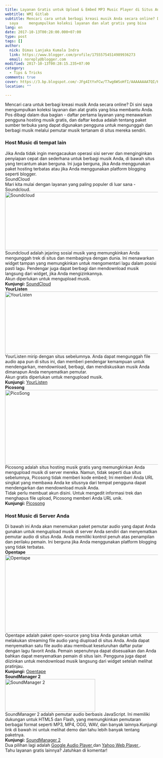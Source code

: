 ```yaml
---
title: Layanan Gratis untuk Upload & Embed MP3 Music Player di Situs Anda
webtitle: WMI Gitlab
subtitle: Mencari cara untuk berbagi kreasi musik Anda secara online? Di sini
  saya     mengumpulkan koleksi layanan dan alat gratis yang bisa
lang: en
date: 2017-10-13T00:28:00.000+07:00
type: post
tags: []
author:
  nick: Dimas Lanjaka Kumala Indra
  link: https://www.blogger.com/profile/17555754514989936273
  email: noreply@blogger.com
modified: 2017-10-13T00:28:15.235+07:00
category:
  - Tips & Tricks
comments: true
cover: https://3.bp.blogspot.com/-JFg4ItYxFCw/T7wg6WSoHfI/AAAAAAAATQI/HMlZHgopewA/s1600/mp3-soundcloud.png
location: ""

---
```


Mencari cara untuk berbagi kreasi musik Anda secara online? Di sini saya     mengumpulkan koleksi layanan dan alat gratis yang bisa membantu Anda. <br>Pos dibagi dalam dua bagian - daftar pertama layanan yang menawarkan     pengguna hosting musik gratis, dan daftar kedua adalah tentang paket sumber     terbuka yang dapat digunakan pengguna untuk mengunggah dan berbagi musik     melalui pemutar musik tertanam di situs mereka sendiri. <br><h3>    <strong>Host Music di tempat lain</strong></h3>Jika Anda tidak ingin mengacaukan operasi sisi server dan menginginkan     penyiapan cepat dan sederhana untuk berbagi musik Anda, di bawah situs yang     tercantum akan berguna. Ini juga berguna, jika Anda menggunakan paket     hosting terbatas atau jika Anda menggunakan platform blogging seperti     blogger. <br><center>    <ins id="aswift_0_expand"><ins id="aswift_0_anchor"></ins></ins></center>SoundCloud     <br>Mari kita mulai dengan layanan yang paling populer di luar sana -     Soundcloud.     <br><img alt="Soundcloud" height="192" src="https://3.bp.blogspot.com/-JFg4ItYxFCw/T7wg6WSoHfI/AAAAAAAATQI/HMlZHgopewA/s1600/mp3-soundcloud.png" title="Soundcloud" width="653">    <br>Soundcloud adalah jejaring sosial musik yang memungkinkan Anda mengunggah     trek di situs dan membaginya dengan dunia. Ini menawarkan widget tampan     yang memungkinkan untuk mengomentari lagu dalam posisi pasti lagu.     Pendengar juga dapat berbagi dan mendownload musik langsung dari widget,     jika Anda mengizinkannya. <br>Akun diperlukan untuk mengupload musik. <br><strong>Kunjungi:</strong>    <a href="http://translate.googleusercontent.com/translate_c?depth=2&amp;nv=1&amp;rurl=translate.google.com&amp;sl=en&amp;sp=nmt4&amp;tl=id&amp;u=http://soundcloud.com/&amp;usg=ALkJrhi9gikcFlwuzKpEv44fcL_Yfj60lg" rel="noopener noreferer nofollow">        SoundCloud     </a><br><strong>YourListen</strong>    <br><img alt="YourListen" height="205" src="https://1.bp.blogspot.com/-0ysnmEwz-i0/T7wg8NiqWoI/AAAAAAAATQQ/9_AKwfEOZfI/s1600/mp3-yourlisten.png" title="YourListen" width="530">    YourListen mirip dengan situs sebelumnya. Anda dapat mengunggah file audio     apa pun di situs ini, dan memberi pendengar kemampuan untuk mendengarkan,     mendownload, berbagi, dan mendiskusikan musik Anda dimanapun Anda     menyematkan pemutar. <br>Akun gratis diperlukan untuk mengupload musik.     <br><strong>Kunjungi:</strong>    <a href="http://translate.googleusercontent.com/translate_c?depth=2&amp;nv=1&amp;rurl=translate.google.com&amp;sl=en&amp;sp=nmt4&amp;tl=id&amp;u=http://yourlisten.com/&amp;usg=ALkJrhg9nKyR1ZlzNK2r5WJ-ADNIwxk3XQ" rel="noopener noreferer nofollow">        YourListen     </a><br><strong>Picosong</strong>    <br><img alt="PicoSong" height="246" src="https://4.bp.blogspot.com/-1z9NklvQ3u0/T7wg4pB3soI/AAAAAAAATQA/UTOsRtgd9G8/s1600/mp3-picosong.png" title="PicoSong" width="626">    Picosong adalah situs hosting musik gratis yang memungkinkan Anda     mengupload musik di server mereka. Namun, tidak seperti dua situs     sebelumnya, Picosong tidak memberi kode embed; Ini memberi Anda URL singkat     yang membawa Anda ke situsnya dari tempat pengguna dapat mendengarkan dan     mendownload musik Anda. <br>Tidak perlu membuat akun disini. Untuk mengedit informasi trek dan     menghapus file upload, Picosong memberi Anda URL unik. <br><strong>Kunjungi:</strong>    <a href="http://translate.googleusercontent.com/translate_c?depth=2&amp;nv=1&amp;rurl=translate.google.com&amp;sl=en&amp;sp=nmt4&amp;tl=id&amp;u=http://picosong.com/&amp;usg=ALkJrhgqddfMYRHI_xKxO71GfzVrvEBNag" rel="noopener noreferer nofollow">        Picosong     </a><br><h3>    Host Music di Server Anda </h3>Di bawah ini Anda akan menemukan paket pemutar audio yang dapat Anda     gunakan untuk mengupload musik di server Anda sendiri dan menyematkan     pemutar audio di situs Anda. Anda memiliki kontrol penuh atas penampilan     dan perilaku pemain. Ini berguna jika Anda menggunakan platform blogging     yang tidak terbatas. <br><strong>Opentape</strong>    <br><img alt="Opentape" height="257" src="https://3.bp.blogspot.com/-sa1jx7I2aKQ/T7wg3JzD-7I/AAAAAAAATP4/1Fha428Sr00/s1600/mp3-opentape.png" title="Opentape" width="626">    <br>Opentape adalah paket open-source yang bisa Anda gunakan untuk melakukan     streaming file audio yang diupload di situs Anda. Anda dapat menyematkan     satu file audio atau membuat keseluruhan daftar putar dengan lagu favorit     Anda. Pemain sepenuhnya dapat disesuaikan dan Anda bahkan dapat menyematkan     pemain di situs lain. Pengguna juga dapat diizinkan untuk mendownload musik     langsung dari widget setelah melihat pratinjau. <br><strong>Kunjungi:</strong>    <a href="http://translate.googleusercontent.com/translate_c?depth=2&amp;nv=1&amp;rurl=translate.google.com&amp;sl=en&amp;sp=nmt4&amp;tl=id&amp;u=http://opentape.fm/&amp;usg=ALkJrhj5D62wmZvQQOHDGqmLhQhQ0bpSwQ" rel="noopener noreferer nofollow">        Opentape     </a><br><strong>SoundManager 2</strong>    <br><img alt="SoundManager 2" height="107" src="https://1.bp.blogspot.com/-ySRJevwz-64/T7wg1s8RKqI/AAAAAAAATPw/bKMMUJKBX9M/s1600/mp3-SoundManager-2.png" title="SoundManager 2" width="297">    <br>SoundManager 2 adalah pemutar audio berbasis JavaScript. Ini memiliki     dukungan untuk HTML5 dan Flash, yang memungkinkan pemutaran berbagai format     seperti MP3, MP4, OGG, WAV, dan banyak lainnya.Kunjungi link di bawah ini     untuk melihat demo dan tahu lebih banyak tentang paketnya.     <br><strong>Kunjungi:</strong>    <a href="http://translate.googleusercontent.com/translate_c?depth=2&amp;nv=1&amp;rurl=translate.google.com&amp;sl=en&amp;sp=nmt4&amp;tl=id&amp;u=http://www.schillmania.com/projects/soundmanager2/&amp;usg=ALkJrhj1cuITle7ag0KTcfw1sChr1aCh4w" rel="noopener noreferer nofollow">        SoundManager 2     </a><br>Dua pilihan lagi adalah     <a href="http://translate.googleusercontent.com/translate_c?depth=2&amp;nv=1&amp;rurl=translate.google.com&amp;sl=en&amp;sp=nmt4&amp;tl=id&amp;u=http://sumtips.com/2011/05/embed-audio-files-with-google-player.html&amp;usg=ALkJrhjGSwt98m9aZY9CIg4Ad35hZEVhBg" title="Embed MP3 File Audio di Website Anda dengan Google Audio Player" rel="noopener noreferer nofollow">        Google Audio Player     </a>    dan     <a href="http://translate.googleusercontent.com/translate_c?depth=2&amp;nv=1&amp;rurl=translate.google.com&amp;sl=en&amp;sp=nmt4&amp;tl=id&amp;u=http://sumtips.com/2011/08/embed-media-website-yahoo-webplayer.html&amp;usg=ALkJrhgws0ojd_P3cMxpcJbJZxDxlBz8Rg" title="Cara Baru Menyisipkan File Media di Situs Web Dengan Yahoo! WebPlayer" rel="noopener noreferer nofollow">        Yahoo Web Player     </a>    . <br>Tahu layanan gratis lainnya? Jatuhkan di komentar! 